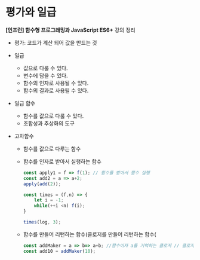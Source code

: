# 평가와 일급

**[인프런] 함수형 프로그래밍과 JavaScript ES6+**  강의 정리

- 평가: 코드가 계산 되어 값을 만드는 것

- 일급

  - 값으로 다룰 수 있다.
  - 변수에 담을 수 있다.
  - 함수의 인자로 사용될 수 있다.
  - 함수의 결과로 사용될 수 있다.

- 일급 함수

  - 함수를 값으로 다룰 수 있다.
  - 조합성과 추상화의 도구

- 고차함수

  - 함수를 값으로 다루는 함수

  - 함수를 인자로 받아서 실행하는 함수

    ```jsx
    const apply1 = f => f(1); // 함수를 받아서 함수 실행
    const add2 = a => a+2; 
    apply(add(2));
    ```

    ```jsx
    const times = (f,n) => {
    	let i = -1;
    	while(++i <n) f(i);
    }
    
    times(log, 3);
    ```

  - 함수를 만들어 리턴하는 함수(클로저를 만들어 리턴하는 함수(

    ```jsx
    const addMaker = a => b=> a+b; //함수이자 a를 기억하는 클로저 // 클로저를 리턴하는 함수
    const add10 = addMaker(10);
    ```
